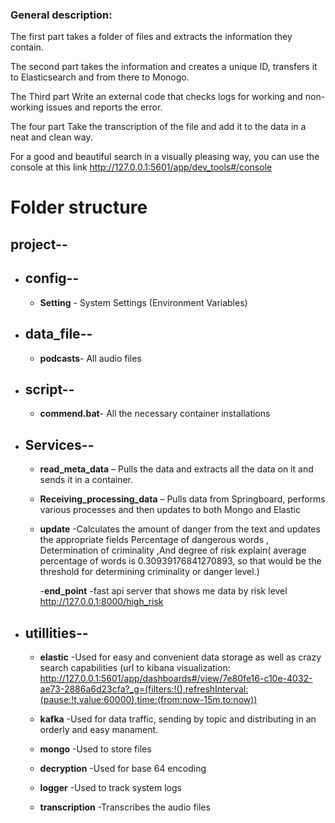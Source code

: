   ### General description:

 The first part takes a folder of files and extracts the information they contain.

The second part takes the information and creates a unique ID, transfers it to Elasticsearch and from there to Monogo.

The Third part Write an external code that checks logs for working and non-working issues and reports the error.

The four part Take the transcription of the file and add it to the data in a neat and clean way.

For a good and beautiful search in a visually pleasing way, you can use the console at this link http://127.0.0.1:5601/app/dev_tools#/console

# Folder structure

## project--
- ## config--
     -  **Setting** - System Settings (Environment Variables)
  
- ## data_file--
     -   **podcasts**- All audio files
  
- ## script--
     - **commend.bat**- All the necessary container installations 

- ## Services--
   -  **read_meta_data** – Pulls the data and extracts all the data on it and sends it in a container.
     
   -  **Receiving_processing_data** – Pulls data from Springboard, performs various processes and then updates to both Mongo and Elastic
      
   -  **update** -Calculates the amount of danger from the text and updates the appropriate fields 
                  Percentage of dangerous words , Determination of criminality ,And degree of risk
                 explain( average percentage of words is 0.30939176841270893, so that would be the threshold for determining criminality or danger level.)
      
      -**end_point** -fast api server that shows me data by risk level
      http://127.0.0.1:8000/high_risk
                      

        
    
                 
                  
                   
 - ## utillities--  
     - **elastic** -Used for easy and convenient data storage as well as crazy search capabilities
         (url to kibana visualization:
       http://127.0.0.1:5601/app/dashboards#/view/7e80fe16-c10e-4032-ae73-2886a6d23cfa?_g=(filters:!(),refreshInterval:(pause:!t,value:60000),time:(from:now-15m,to:now))

     - **kafka** -Used for data traffic, sending by topic and distributing in an orderly and easy manament.
       
  
     - **mongo** -Used to store files
       
     - **decryption** -Used for base 64 encoding
  
     - **logger** -Used to track system logs

     - **transcription** -Transcribes the audio files

     






